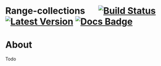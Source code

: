 
# Range-collections &emsp; [![Build Status]][travis] [![Latest Version]][crates.io] [![Docs Badge]][docs.rs]

[Build Status]: https://api.travis-ci.org/rklaehn/range-collections.svg?branch=master
[travis]: https://travis-ci.org/rklaehn/range-collections
[Latest Version]: https://img.shields.io/crates/v/range-collections.svg
[crates.io]: https://crates.io/crates/range-collections
[Docs Badge]: https://img.shields.io/badge/docs-docs.rs-green
[docs.rs]: https://docs.rs/range-collections

# About

Todo